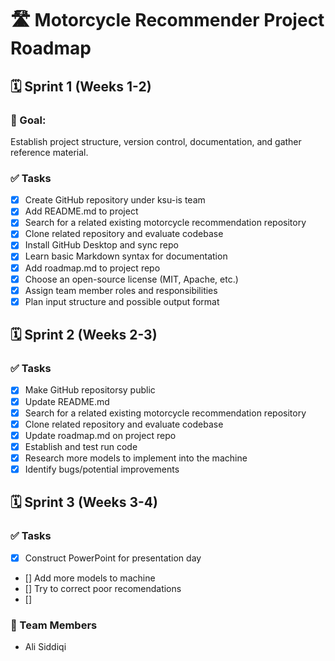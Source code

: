 # 🛣️ Motorcycle Recommender Project Roadmap

## 🗓️ Sprint 1 (Weeks 1-2)

### 🎯 Goal:
Establish project structure, version control, documentation, and gather reference material.

### ✅ Tasks
- [x] Create GitHub repository under ksu-is team
- [x] Add README.md to project
- [x] Search for a related existing motorcycle recommendation repository
- [x] Clone related repository and evaluate codebase
- [x] Install GitHub Desktop and sync repo
- [x] Learn basic Markdown syntax for documentation
- [x] Add roadmap.md to project repo
- [x] Choose an open-source license (MIT, Apache, etc.)
- [x] Assign team member roles and responsibilities
- [x] Plan input structure and possible output format

## 🗓️ Sprint 2 (Weeks 2-3)

### ✅ Tasks
- [x] Make GitHub repositorsy public
- [x] Update README.md 
- [x] Search for a related existing motorcycle recommendation repository
- [x] Clone related repository and evaluate codebase
- [x] Update roadmap.md on project repo
- [x] Establish and test run code
- [x] Research more models to implement into the machine
- [x] Identify bugs/potential improvements

## 🗓️ Sprint 3 (Weeks 3-4)

### ✅ Tasks
- [x] Construct PowerPoint for presentation day
- [] Add more models to machine
- [] Try to correct poor recomendations 
- []

### 👤 Team Members
- Ali Siddiqi
